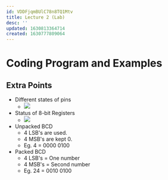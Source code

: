 ```yaml
---
id: VDDFjqmBUlC78n8TQ1Mtv
title: Lecture 2 (Lab)
desc: ''
updated: 1630813364714
created: 1630777809064
---
```


# Coding Program and Examples

## Extra Points
* Different states of pins
    * ![](/assets/images/2021-09-05-08-42-05.png)
* Status of 8-bit Registers
    * ![](/assets/images/2021-09-05-08-50-10.png)
* Unpacked BCD
    * 4 LSB's are used.
    * 4 MSB's are kept 0.
    * Eg. 4 = 0000 0100
* Packed BCD
    * 4 LSB's = One number
    * 4 MSB's = Second number
    * Eg. 24 = 0010 0100
